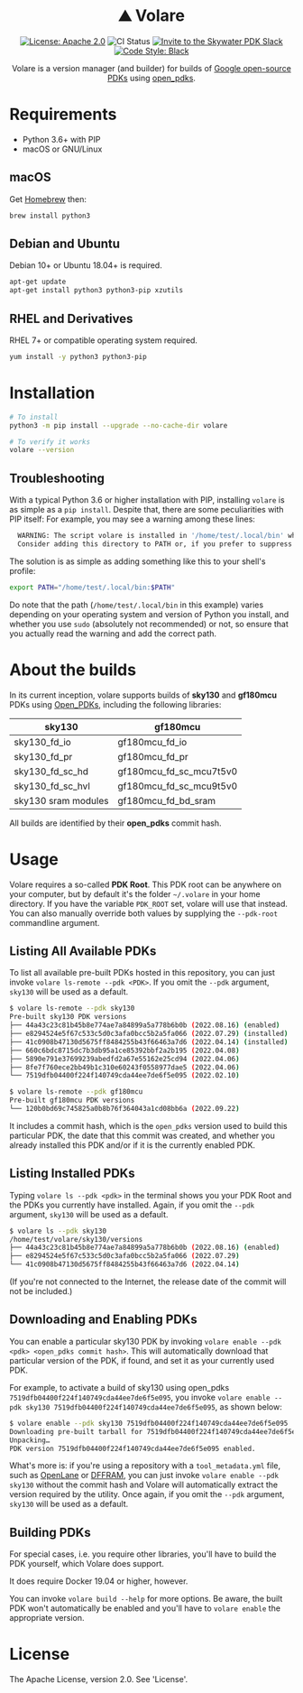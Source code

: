 <h1 align="center">⛰️ Volare</h1>
<p align="center">
    <a href="https://opensource.org/licenses/Apache-2.0"><img src="https://img.shields.io/badge/License-Apache%202.0-blue.svg" alt="License: Apache 2.0"/></a>
    <img src="https://github.com/efabless/volare/actions/workflows/ci.yml/badge.svg?branch=main" alt="CI Status" />
    <a href="https://invite.skywater.tools"><img src="https://img.shields.io/badge/Community-Skywater%20PDK%20Slack-ff69b4?logo=slack" alt="Invite to the Skywater PDK Slack"/></a>
    <a href="https://github.com/psf/black"><img src="https://img.shields.io/badge/code%20style-black-000000.svg" alt="Code Style: Black"/></a>
</p>

<p align="center">Volare is a version manager (and builder) for builds of <a href="https://github.com/google/open-source-pdks">Google open-source PDKs</a> using <a href="https://github.com/rtimothyedwards/open_pdks">open_pdks</a>.</p>

# Requirements
* Python 3.6+ with PIP
* macOS or GNU/Linux

## macOS
Get [Homebrew](https://brew.sh) then:

```sh
brew install python3
```

## Debian and Ubuntu
Debian 10+ or Ubuntu 18.04+ is required.

```sh
apt-get update
apt-get install python3 python3-pip xzutils
```

## RHEL and Derivatives
RHEL 7+ or compatible operating system required.
```sh
yum install -y python3 python3-pip
```


# Installation
```sh
# To install
python3 -m pip install --upgrade --no-cache-dir volare

# To verify it works
volare --version
```

## Troubleshooting
With a typical Python 3.6 or higher installation with PIP, installing `volare` is as simple as a `pip install`. Despite that, there are some peculiarities with PIP itself: For example, you may see a warning among these lines:

```sh
  WARNING: The script volare is installed in '/home/test/.local/bin' which is not on PATH.
  Consider adding this directory to PATH or, if you prefer to suppress this warning, use --no-warn-script-location.
```

The solution is as simple as adding something like this to your shell's profile:

```sh
export PATH="/home/test/.local/bin:$PATH"
```

Do note that the path (`/home/test/.local/bin` in this example) varies depending on your operating system and version of Python you install, and whether you use `sudo` (absolutely not recommended) or not, so ensure that you actually read the warning and add the correct path.

# About the builds
In its current inception, volare supports builds of **sky130** and **gf180mcu** PDKs using [Open_PDKs](https://github.com/efabless/open_pdks), including the following libraries:

|sky130|gf180mcu|
|-|-|
|sky130_fd_io|gf180mcu_fd_io|
|sky130_fd_pr|gf180mcu_fd_pr|
|sky130_fd_sc_hd|gf180mcu_fd_sc_mcu7t5v0|
|sky130_fd_sc_hvl|gf180mcu_fd_sc_mcu9t5v0|
|sky130 sram modules|gf180mcu_fd_bd_sram|

All builds are identified by their **open_pdks** commit hash.

# Usage
Volare requires a so-called **PDK Root**. This PDK root can be anywhere on your computer, but by default it's the folder `~/.volare` in your home directory. If you have the variable `PDK_ROOT` set, volare will use that instead. You can also manually override both values by supplying the `--pdk-root` commandline argument.

## Listing All Available PDKs
To list all available pre-built PDKs hosted in this repository, you can just invoke `volare ls-remote --pdk <PDK>`. If you omit the `--pdk` argument, `sky130` will be used as a default.

```sh
$ volare ls-remote --pdk sky130
Pre-built sky130 PDK versions
├── 44a43c23c81b45b8e774ae7a84899a5a778b6b0b (2022.08.16) (enabled)
├── e8294524e5f67c533c5d0c3afa0bcc5b2a5fa066 (2022.07.29) (installed)
├── 41c0908b47130d5675ff8484255b43f66463a7d6 (2022.04.14) (installed)
├── 660c6bdc8715dc7b3db95a1ce85392bbf2a2b195 (2022.04.08)
├── 5890e791e37699239abedfd2a67e55162e25cd94 (2022.04.06)
├── 8fe7f760ece2bb49b1c310e60243f0558977dae5 (2022.04.06)
└── 7519dfb04400f224f140749cda44ee7de6f5e095 (2022.02.10)

$ volare ls-remote --pdk gf180mcu
Pre-built gf180mcu PDK versions
└── 120b0bd69c745825a0b8b76f364043a1cd08bb6a (2022.09.22)
```

It includes a commit hash, which is the `open_pdks` version used to build this particular PDK, the date that this commit was created, and whether you already installed this PDK and/or if it is the currently enabled PDK.

## Listing Installed PDKs
Typing `volare ls --pdk <pdk>` in the terminal shows you your PDK Root and the PDKs you currently have installed. Again, if you omit the `--pdk` argument, `sky130` will be used as a default.

```sh
$ volare ls --pdk sky130
/home/test/volare/sky130/versions
├── 44a43c23c81b45b8e774ae7a84899a5a778b6b0b (2022.08.16) (enabled)
├── e8294524e5f67c533c5d0c3afa0bcc5b2a5fa066 (2022.07.29)
└── 41c0908b47130d5675ff8484255b43f66463a7d6 (2022.04.14)
```

(If you're not connected to the Internet, the release date of the commit will not be included.)


## Downloading and Enabling PDKs
You can enable a particular sky130 PDK by invoking `volare enable --pdk <pdk> <open_pdks commit hash>`. This will automatically download that particular version of the PDK, if found, and set it as your currently used PDK.

For example, to activate a build of sky130 using open_pdks `7519dfb04400f224f140749cda44ee7de6f5e095`, you invoke `volare enable --pdk sky130 7519dfb04400f224f140749cda44ee7de6f5e095`, as shown below:

```sh
$ volare enable --pdk sky130 7519dfb04400f224f140749cda44ee7de6f5e095
Downloading pre-built tarball for 7519dfb04400f224f140749cda44ee7de6f5e095… ━━━━━━━━━━━━━━━━━━━━━━━━━━━━━━━━━━━━━━━━ 100% 0:00:00
Unpacking…                                                                  ━━━━━━━━━━━━━━━━━━━━━━━━━━━━━━━━━━━━━━━━ 100% 0:00:00
PDK version 7519dfb04400f224f140749cda44ee7de6f5e095 enabled.
```

What's more is: if you're using a repository with a `tool_metadata.yml` file, such as [OpenLane](https://github.com/The-OpenROAD-Project/OpenLane) or [DFFRAM](https://github.com/Cloud-V/DFFRAM), you can just invoke `volare enable --pdk sky130` without the commit hash and Volare will automatically extract the version required by the utility. Once again, if you omit the `--pdk` argument, `sky130` will be used as a default.

## Building PDKs
For special cases, i.e. you require other libraries, you'll have to build the PDK yourself, which Volare does support.

It does require Docker 19.04 or higher, however.

You can invoke `volare build --help` for more options. Be aware, the built PDK won't automatically be enabled and you'll have to `volare enable` the appropriate version.

# License
The Apache License, version 2.0. See 'License'.
